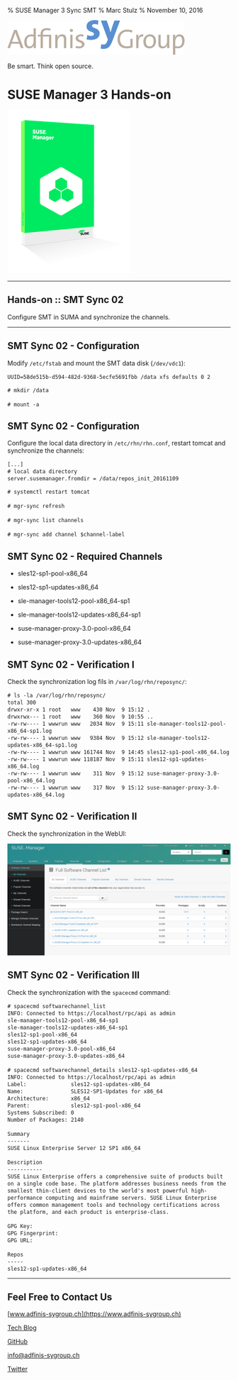 % SUSE Manager 3 Sync SMT
% Marc Stulz
% November 10, 2016

![](static/adfinis_sygroup_logo.png)

Be smart. Think open source.

# SUSE Manager 3 Hands-on

![](static/suma.png)

---

## Hands-on :: SMT Sync 02

Configure SMT in SUMA and synchronize the channels.

---

## SMT Sync 02 - Configuration

Modify `/etc/fstab` and mount the SMT data disk (`/dev/vdc1`):

```text
UUID=58de515b-d594-482d-9368-5ecfe5691fbb /data xfs defaults 0 2
```

```text
# mkdir /data

# mount -a
```

## SMT Sync 02 - Configuration

Configure the local data directory in `/etc/rhn/rhn.conf`, restart tomcat and synchronize the channels:

```text
[...]
# local data directory
server.susemanager.fromdir = /data/repos_init_20161109
```

```text
# systemctl restart tomcat

# mgr-sync refresh

# mgr-sync list channels

# mgr-sync add channel $channel-label
```

## SMT Sync 02 - Required Channels

* sles12-sp1-pool-x86_64

* sles12-sp1-updates-x86_64

* sle-manager-tools12-pool-x86_64-sp1

* sle-manager-tools12-updates-x86_64-sp1

* suse-manager-proxy-3.0-pool-x86_64

* suse-manager-proxy-3.0-updates-x86_64

## SMT Sync 02 - Verification I

Check the synchronization log fils in `/var/log/rhn/reposync/`:

```text
# ls -la /var/log/rhn/reposync/
total 300
drwxr-xr-x 1 root   www    430 Nov  9 15:12 .
drwxrwx--- 1 root   www    360 Nov  9 10:55 ..
-rw-rw---- 1 wwwrun www   2034 Nov  9 15:11 sle-manager-tools12-pool-x86_64-sp1.log
-rw-rw---- 1 wwwrun www   9384 Nov  9 15:12 sle-manager-tools12-updates-x86_64-sp1.log
-rw-rw---- 1 wwwrun www 161744 Nov  9 14:45 sles12-sp1-pool-x86_64.log
-rw-rw---- 1 wwwrun www 118187 Nov  9 15:11 sles12-sp1-updates-x86_64.log
-rw-rw---- 1 wwwrun www    311 Nov  9 15:12 suse-manager-proxy-3.0-pool-x86_64.log
-rw-rw---- 1 wwwrun www    317 Nov  9 15:12 suse-manager-proxy-3.0-updates-x86_64.log
```

## SMT Sync 02 - Verification II

Check the synchronization in the WebUI:

![](static/webui_1_channels.png)

## SMT Sync 02 - Verification III

Check the synchronization with the `spacecmd` command:

```text
# spacecmd softwarechannel_list
INFO: Connected to https://localhost/rpc/api as admin
sle-manager-tools12-pool-x86_64-sp1
sle-manager-tools12-updates-x86_64-sp1
sles12-sp1-pool-x86_64
sles12-sp1-updates-x86_64
suse-manager-proxy-3.0-pool-x86_64
suse-manager-proxy-3.0-updates-x86_64

# spacecmd softwarechannel_details sles12-sp1-updates-x86_64
INFO: Connected to https://localhost/rpc/api as admin
Label:              sles12-sp1-updates-x86_64
Name:               SLES12-SP1-Updates for x86_64
Architecture:       x86_64
Parent:             sles12-sp1-pool-x86_64
Systems Subscribed: 0
Number of Packages: 2140

Summary
-------
SUSE Linux Enterprise Server 12 SP1 x86_64

Description
-----------
SUSE Linux Enterprise offers a comprehensive suite of products built
on a single code base. The platform addresses business needs from the
smallest thin-client devices to the world's most powerful high-
performance computing and mainframe servers. SUSE Linux Enterprise
offers common management tools and technology certifications across
the platform, and each product is enterprise-class.

GPG Key:            
GPG Fingerprint:    
GPG URL:            

Repos
-----
sles12-sp1-updates-x86_64

```

---

## Feel Free to Contact Us

[www.adfinis-sygroup.ch](https://www.adfinis-sygroup.ch)

[Tech Blog](https://www.adfinis-sygroup.ch/blog)

[GitHub](https://github.com/adfinis-sygroup)

<info@adfinis-sygroup.ch>

[Twitter](https://twitter.com/adfinissygroup)
